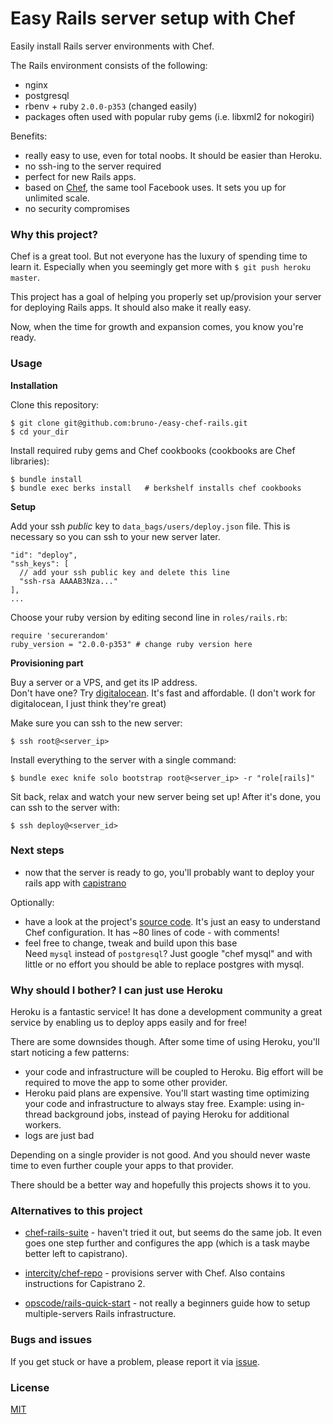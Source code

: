 # Easy Rails server setup with Chef

Easily install Rails server environments with Chef.

The Rails environment consists of the following:
- nginx
- postgresql
- rbenv + ruby `2.0.0-p353` (changed easily)
- packages often used with popular ruby gems (i.e. libxml2 for nokogiri)

Benefits:
- really easy to use, even for total noobs. It should be easier than Heroku.
- no ssh-ing to the server required
- perfect for new Rails apps.
- based on [Chef](http://www.getchef.com/chef/), the same tool Facebook uses.
It sets you up for unlimited scale.
- no security compromises

### Why this project?

Chef is a great tool. But not everyone has the luxury of spending time to learn
it. Especially when you seemingly get more with `$ git push heroku master`.

This project has a goal of helping you properly set up/provision your server
for deploying Rails apps. It should also make it really easy.

Now, when the time for growth and expansion comes, you know you're ready.

### Usage

**Installation**

Clone this repository:

    $ git clone git@github.com:bruno-/easy-chef-rails.git
    $ cd your_dir

Install required ruby gems and Chef cookbooks (cookbooks are Chef libraries):

    $ bundle install
    $ bundle exec berks install   # berkshelf installs chef cookbooks

**Setup**

Add your ssh *public* key to `data_bags/users/deploy.json` file. This is
necessary so you can ssh to your new server later.

    "id": "deploy",
    "ssh_keys": [
      // add your ssh public key and delete this line
      "ssh-rsa AAAAB3Nza..."
    ],
    ...

Choose your ruby version by editing second line in `roles/rails.rb`:

    require 'securerandom'
    ruby_version = "2.0.0-p353" # change ruby version here

**Provisioning part**

Buy a server or a VPS, and get its IP address.<br/>
Don't have one? Try [digitalocean](https://www.digitalocean.com/). It's fast
and affordable. (I don't work for digitalocean, I just think they're great)

Make sure you can ssh to the new server:

    $ ssh root@<server_ip>

Install everything to the server with a single command:

    $ bundle exec knife solo bootstrap root@<server_ip> -r "role[rails]"

Sit back, relax and watch your new server being set up! After it's done, you
can ssh to the server with:

    $ ssh deploy@<server_id>

### Next steps

- now that the server is ready to go, you'll probably want to deploy your rails
app with [capistrano](http://capistranorb.com/)

Optionally:

- have a look at the project's [source code](roles/rails.rb). It's just an easy
to understand Chef configuration. It has ~80 lines of code - with comments!
- feel free to change, tweak and build upon this base<br/>
Need `mysql` instead of `postgresql`? Just google "chef mysql" and with little
or no effort you should be able to replace postgres with mysql.

### Why should I bother? I can just use Heroku

Heroku is a fantastic service! It has done a development community a great
service by enabling us to deploy apps easily and for free!

There are some downsides though. After some time of using Heroku, you'll start
noticing a few patterns:
- your code and infrastructure will be coupled to Heroku. Big effort will be
required to move the app to some other provider.
- Heroku paid plans are expensive. You'll start wasting time optimizing
your code and infrastructure to always stay free. Example: using in-thread
background jobs, instead of paying Heroku for additional workers.
- logs are just bad

Depending on a single provider is not good. And you should never waste
time to even further couple your apps to that provider.

There should be a better way and hopefully this projects shows it to you.

### Alternatives to this project

- [chef-rails-suite](https://github.com/arrowcircle/chef-rails-suite) - haven't
tried it out, but seems do the same job. It even goes one step further and
configures the app (which is a task maybe better left to capistrano).

- [intercity/chef-repo](https://github.com/intercity/chef-repo) - provisions
server with Chef. Also contains instructions for Capistrano 2.

- [opscode/rails-quick-start](https://github.com/opscode/rails-quick-start) - not
really a beginners guide how to setup multiple-servers Rails infrastructure.

### Bugs and issues

If you get stuck or have a problem, please report it via [issue](issues).

### License

[MIT](LICENSE.md)
